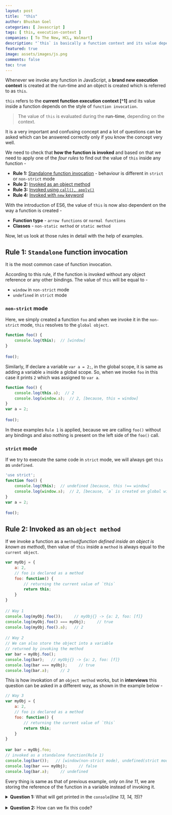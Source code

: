```yaml
---
layout: post
title:  "this"
author: Bhushan Goel
categories: [ Javascript ]
tags: [ this, execution-context ]
companies: [ To The New, HCL, Walmart]
description: "`this` is basically a function context and its value depends on the style of function invocation."
featured: true
image: assets/images/js.png
comments: false
toc: true
---
```


<!-- [Rule 1](#standalone-function-invocation) -->

Whenever we invoke any function in JavaScript, a **brand new execution context** is created at the run-time and an object is created which is referred to as `this`.

`this` refers to the **current function execution context [^1]** and its value inside a function depends on the style of `function invocation`.

> The value of `this` is evaluated during the **run-time**, depending on the context.

It is a very important and confusing concept and a lot of questions can be asked which can be answered correctly only if you know the concept very well.

We need to check that **how the function is invoked** and based on that we need to apply one of the _four rules_ to find out the value of `this` inside any function -

- **Rule 1:** [Standalone function invocation](#rule-1-standalone-function-invocation) - behaviour is different in `strict` or `non-strict` mode
- **Rule 2:** [Invoked as an object method](#rule-2-invoked-as-an-object-method)
- **Rule 3:** [Invoked using `call(), apply()`](#rule-3-invoked-using-call-apply)   
- **Rule 4:** [Invoked with `new` keyword](#rule-4-invoked-with-new-keyword)

With the introduction of ES6, the value of `this` is now also dependent on the way a function is created - 

- **Function type** - `arrow functions` or `normal functions`
- **Classes** - `non-static method` or `static method`

Now, let us look at those rules in detail with the help of examples.

## Rule 1: `Standalone` function invocation
It is the most common case of function invocation.

According to this rule, if the function is invoked without any object reference or any other bindings. The value of `this` will be equal to - 
- `window` in `non-strict` mode
- `undefined` in `strict` mode


### `non-strict` mode

Here, we simply created a function `foo` and when we invoke it in the `non-strict` mode, `this` resolves to the `global object`.

```js
function foo() {
    console.log(this);  // [window]
}

foo();
```

Similarly, If declare a variable `var a = 2;`, in the global scope, it is same as adding a variable `a` inside a global scope. So, when we invoke `foo` in this case it prints `2` which was assigned to `var a`.

```js
function foo() {
    console.log(this.a);  // 2
    console.log(window.a);  // 2, [because, this = window]
}
var a = 2;

foo();
```

In these examples `Rule 1` is applied, because we are calling `foo()` without any bindings and also nothing is present on the left side of the `foo()` call.

### `strict` mode
If we try to execute the same code in `strict` mode, we will always get `this` as `undefined`.

```js
'use strict';
function foo() {
    console.log(this);  // undefined [because, this !== window]
    console.log(window.a);  // 2, [because, `a` is created on global window object]
}
var a = 2;

foo();
```

## Rule 2: Invoked as an `object method`

If we invoke a function as a `method`(_function defined inside an object is known as method_), then value of `this` inside a `method` is always equal to the `current object`.
```js
var myObj = {
    a: 2,
    // foo is declared as a method
    foo: function() {
        // returning the current value of `this`
        return this;
    }
}

// Way 1
console.log(myObj.foo());     // myObj{} -> {a: 2, foo: [f]}
console.log(myObj.foo() === myObj);     // true
console.log(myObj.foo().a);   // 2

// Way 2
// We can also store the object into a variable
// returned by invoking the method 
var bar = myObj.foo();
console.log(bar);   // myObj{} -> {a: 2, foo: [f]}
console.log(bar === myObj);     // true
console.log(bar.a);     // 2 
```
This is how invokation of an `object method` works, but in **interviews** this question can be asked in a different way, as shown in the example below -

```js
// Way 3
var myObj = {
    a: 2,
    // foo is declared as a method
    foo: function() {
        // returning the current value of `this`
        return this;
    }
}

var bar = myObj.foo;
// invoked as a standalone function(Rule 1)
console.log(bar());   // [window(non-strict mode), undefined(strict mode)]
console.log(bar === myObj);     // false
console.log(bar.a);     // undefined
```

Every thing is same as that of previous example, only on _line 11_, we are storing the reference of the function in a variable instead of invoking it. 

<details>
<summary><b>Question 1:</b> What will get printed in the <code>console</code>(<i>line 13, 14, 15</i>)?</summary>
<div markdown="1">
You can tell the interviewer that -
<br>
<br>
When we try to invoke that method at a later point(<i>line 12</i>), then instead of pointing to the object(<code>obj</code>), it will be equal to <code>global object</code> or <code>undefined</code>.
<br>
<br>
Why?
<br>
<br>
Because, In case of `object method` whenever we store the reference of the function in a variable, the **binding of the object is lost** and function will be invoked as a standalone function (<a href="#rule-1-standalone-function-invocation">Rule 1</a>) at a later stage.
<br>
<br>
</div>
</details>
<br>

<details>
<summary><b>Question 2:</b> How can we fix this code?</summary>
<div markdown="1">
After storing the reference to the method, we lost the binding to `this`. Now to fix this binding issue we need to use <code>bind()</code> -
<br>
<br>
<div markdown="1">
```js
var myObj = {
    a: 2,
    // foo is declared as a method
    foo: function() {
        // returning the current value of `this`
        return this;
    }
}

var bar = myObj.foo.bind(myObj);
// invoked as a standalone function(Rule 1)
console.log(bar());   // {a: 2, foo: [f]}
console.log(bar() === myObj);     // true
console.log(bar().a); 	// 2
```
</div>
</div>
</details>
<hr>

> There is a simpler way to identify the current execution context [^1] in case of **Rule 1** and **Rule 2**.
>
> You can check if there is something present on the **left-hand side** of the function invocation and -
>
> - If yes, then `this` will be equal to that `object`

```js
var obj = {
    a: 2,
    foo: function() {
        console.log(this);  // {a: 2, foo: [f]}, this === obj
    }
}

obj.foo();
```

> - Otherwise if nothing is present on the left-hand side then `this` will be equal to either `global object` or `undefined`

```js
function foo() {
  console.log(this);	// window
}

foo();
```


## Rule 3: Invoked using `call(), apply()`
This is also known as _Explicit binding_. 

By using `call()` or `apply()` we can change the value of _execution context [^1]_(`this`) at the run time.

```js
function foo() {
	return this;
}

console.log(foo());		// this === window
console.log(foo.call({a: 2}));		// this === {a: 2}
console.log(foo.apply({a: 4}));		// this === {a: 4}
```

When we invoke the function `foo()` 
- As a **standalone function**(_line 5_), it returned `this` which was **equal** to the `global window object`
- Using `call() or apply()`(_line 6, 7_) and passed a different object to it which acts as an **execution context**[^1] for `foo()`, it returned the same object `{a: 2}`

## Rule 4: Invoked with `new` keyword
If a function is invoked using a `new` keyword(_as a constructor function_), then the value of `this` inside that function is alway equal to an object.

```js
// invoked as a constructor function
function Foo() {
    this.a = 2;
    this.b = 4;
    console.log(this);  //  {a: 2, b:4}
    console.log(window.a);  // undefined
    console.log(window.b);  // undefined
}

var bar = new Foo();
```

If the same function is invoked as a **normal function**, then `this` would be equal to `window object` and all the properties (`a and b`) will be created on `window object`.
```js
// invoked as a normal function
function Foo() {
    this.a = 2;
    this.b = 4;
    console.log(this);   //  window
    console.log(window.a);  // 2
    console.log(window.b);  // 4
}

var bar = Foo();
```

<hr>

## ES6 

Now, before we get into the interview questions. I would like to discuss the behaviour of `this` on some of the new concepts introduced in ES6 and later versions.

### `this` in `arrow functions`
**Arrow functions** from ES6 do not have their own `this` value instead they borrow `this` from their _lexical scope_ and use that value.

In the following example, `bar()` is an **arrow function**(_line 8_) and invoked as a standalone function, but [Rule 1](#rule-1-standalone-function-invocation) will not be applied here because Rule 1 can be applied only on normal function. 

`this` inside `bar()` is equal to the `obj` because `bar()` is an **arrow function** and it borrows `this` from the **enclosing scope** and in this case it borrows `this` from the function `foo()`.

```js
// example 1 - with arrow function
var obj = {
  a: 2,
  foo: function() {
    console.log(this);    // obj
    
    // arrow function
    bar = () => {
      console.log(this);    // obj
      console.log(this.a);  // 2
    }

    bar();
  }
}

obj.foo();
```

If I try to write the same function as a normal functions, then you will observe the differences in terms of their behaviour.

Here, `bar()` is a **normal function** and invoked as a standalone function. So [Rule 1](#rule-1-standalone-function-invocation) will be applied here and accordingly `this` inside `bar` will point to the `global window object`.

```js
// example 2 - with normal function
var obj = {
  a: 2,
  foo: function() {
    console.log(this); // obj

    // normal function
    function bar() {
      console.log(this); // window
      console.log(this.a); // undefined
    }

    bar();
  }
}

obj.foo();
```

<!-- ### `this` in `Classes` -->

## Cheat sheet
There is a trick that can be used to answer most of the input-output questions in an interview. You just need to check two things - 
- Is there any `explicit binding` is present on the function invocation - `fn.call(), fn.apply(), fn.bind()`
- Is there any `object` present on the `left side` of the function invocation - `obj.method()`

If none of them is present, than you need to look if the code is in the `strict` mode or `non-strict` mode.
- In non-strict mode - `this = window`
- In strict mode - `this = undefined`

You can refer to this flow chart for more clarity -

<a class="post-img" href="https://raw.githubusercontent.com/bhushangoel/ctfi-cdn/a2b79ac268983709380eb696959791d4f7d17887/Flow%20chart-this.png" target="_blank">
<img src="https://raw.githubusercontent.com/bhushangoel/ctfi-cdn/a2b79ac268983709380eb696959791d4f7d17887/Flow%20chart-this.png#post-img" alt="flow chart">
</a>

<hr>
[^1]: **execution context** is an abstract concept that holds information about the environment within which the current code is being executed.